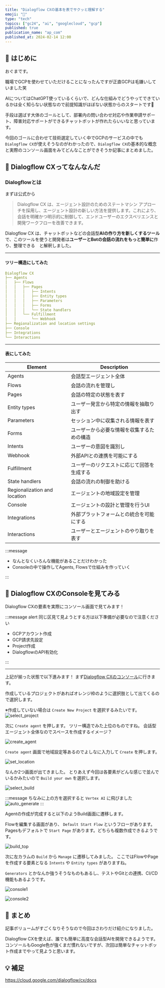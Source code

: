 ```yaml
---
title: "Dialogflow CXの基本を表でサクッと理解する"
emoji: "💆"
type: "tech"
topics: ["gc24", "ai", "googlecloud", "gcp"]
published: true
publication_name: "ap_com"
published_at: 2024-02-14 12:00
---
```

## 🌟 はじめに

おぐまです。

職場でGCPを使わせていただけることになったんですが正直GCPは毛嫌いしていました笑

AIについてはChatGPT使っているくらいで、どんな仕組みでどうやってできているかは全く知らない状態なので前提知識がほぼない状態からのスタートです🚀

手段は選ばす大体のゴールとして、部署内の問い合わせ対応や作業申請サポート、障害対応サポートができるチャットボットが作れたらいいなと思っています。

今回のゴールに合わせて技術選定していく中でGCPのサービスの中でも`Dialogflow CX`が使えそうなのがわかったので、`Dialogflow CX`の基本的な概念と実際のコンソール画面をみてどんなことができそうか記事にまとめました。

## 📖 Dialogflow CXってなんなんだ

### Dialogflowとは

まずは公式から

> Dialogflow CX は、エージェント設計のためのステートマシン アプローチを採用し、エージェント設計の新しい方法を提供します。これにより、会話を明確かつ明示的に制御して、エンドユーザーのエクスペリエンスと開発ワークフローを改善できます。

Dialogflow CX は、チャットボットなどの会話型**AIの作り方を新しくするツール**で、このツールを使うと開発者は**ユーザーとBotの会話の流れをもっと簡単に**作り、整理できる　と解釈しました。

-----

#### ツリー構造にしてみた

```yml
Dialogflow CX
├── Agents
│   ├── Flows
│   │   ├── Pages
│   │   │   ├── Intents
│   │   │   ├── Entity types
│   │   │   ├── Parameters
│   │   │   ├── Forms
│   │   │   └── State handlers
│   │   └── Fulfillment
│   │       └── Webhook
├── Regionalization and location settings
├── Console
├── Integrations
└── Interactions
```

-----

#### 表にしてみた

| Element                      | Description                                      |
|------------------------------|--------------------------------------------------|
| Agents                       | 会話型エージェント全体               |
| Flows                        | 会話の流れを管理し                         |
| Pages                        | 会話の特定の状態を表す                     |
| Entity types                 | ユーザー発言から特定の情報を抽取り出す         |
| Parameters                   | セッション中に収集される情報を表す         |
| Forms                        | ユーザーから必要な情報を収集するための構造 |
| Intents                      | ユーザーの意図を識別し                      |
| Webhook                      | 外部APIとの連携を可能にする                   |
| Fulfillment                  | ユーザーのリクエストに応じて回答を生成する|
| State handlers               | 会話の流れの制御を助ける                     |
| Regionalization and location | エージェントの地域設定を管理             |
| Console                      | エージェントの設計と管理を行うUI           |
| Integrations                 | 外部プラットフォームとの統合を可能にする     |
| Interactions                 | ユーザーとエージェントのやり取りを表す     |

:::message

- なんとなくいろんな機能があることだけわかった
- Consoleの中で操作してAgents, Flowsで仕組みを作っていく

:::

## 🚀 Dialogflow CXのConsoleを見てみる

Dialogflow CXの要素を実際にコンソール画面で見てみます！

:::message alert
同じ区見て見ようとする方は以下準備が必要なので注意ください

- GCPアカウント作成
- GCP請求先設定
- Project作成
- DialogflowのAPI有効化

:::

-----

上記が揃った状態で以下進みます！
まず[Dialogflow CXのコンソール](https://dialogflow.cloud.google.com/cx/projects?hl=ja)に行きます。

作成しているプロジェクトがあればオレンジ枠のように選択肢として出てくるので選択します。

※作成していない場合は `Create New Project` を選択するみたいです。
![select_project](/images/dialogflowcx-basic-guide/select_project.png)

次に `Create agent` を押します。
ツリー構造でみた上位のものですね。
会話型エージェント全体なのでスペースを作成するイメージ？

![create_agent](/images/dialogflowcx-basic-guide/create_agent.png)

`Create agent` 画面で地域設定等あるのでよしなに入力して `Create` を押します。

![set_location](/images/dialogflowcx-basic-guide/set_location.png)

なんか2つ画面が出てきました。
とりあえず今回は各要素がどんな感じで並んでいるかみたいので `Build your own` を選択します。

![select_build](/images/dialogflowcx-basic-guide/select_build.png)

:::message
ちなみに上の方を選択すると `Vertex AI` に飛びました
![auto_generate](/images/dialogflowcx-basic-guide/auto_generate.png)
:::

Agentの作成が完成すると以下のようBuild画面に遷移します。

Flowを編集する画面があり、 `Default Start Flow` というフローがあります。
Pagesもデフォルトで `Start Page` があります。どちらも複数作成できるようです。

![build_top](/images/dialogflowcx-basic-guide/build_top.png)

次に左カラムの `Build` から `Manage` に遷移してみました。
ここではFlowやPageを作成する要素となる `Intents` や `Entity types` がありますね。

`Generators` とかなんか強うそうなものもあるし、テストやGitとの連携、CI/CD機能もあるようです。

![console1](/images/dialogflowcx-basic-guide/console_1.png)

![console2](/images/dialogflowcx-basic-guide/console_2.png)

## 🎉 まとめ

記事ボリュームがすごくなりそうなので今回はさわりだけ紹介になりました。

Dialogflow CXを使えば、誰でも簡単に高度な会話型AIを開発できるようです。
コンソールもGoogle色が強くまだ慣れないですが、次回は簡単なチャットボット作成までやって見ようと思います。

## 💡 補足

https://cloud.google.com/dialogflow/cx/docs
